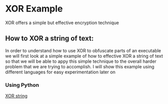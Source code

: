 # XOR Example
XOR offers a simple but effective encryption technique

## How to XOR a string of text:
In order to understand how to use XOR to obfuscate parts of an executable we will first look at a simple example of how to effective XOR a string of text so that we will be able to appy this simple technique to the overall harder problem that we are trying to accomplish. I will show this example using different languages for easy experimentation later on

### Using Python
[XOR string](xor_string.py)

